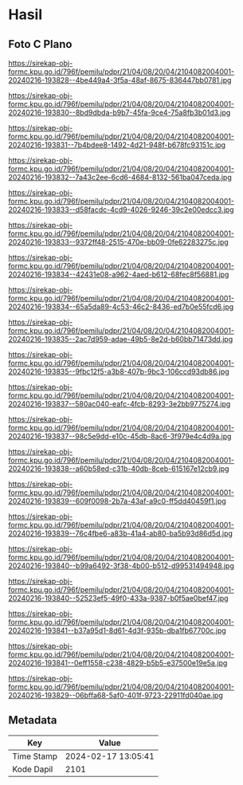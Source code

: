 # Hasil

## Foto C Plano

https://sirekap-obj-formc.kpu.go.id/796f/pemilu/pdpr/21/04/08/20/04/2104082004001-20240216-193828--4be449a4-3f5a-48af-8675-836447bb0781.jpg

https://sirekap-obj-formc.kpu.go.id/796f/pemilu/pdpr/21/04/08/20/04/2104082004001-20240216-193830--8bd9dbda-b9b7-45fa-9ce4-75a8fb3b01d3.jpg

https://sirekap-obj-formc.kpu.go.id/796f/pemilu/pdpr/21/04/08/20/04/2104082004001-20240216-193831--7b4bdee8-1492-4d21-948f-b678fc93151c.jpg

https://sirekap-obj-formc.kpu.go.id/796f/pemilu/pdpr/21/04/08/20/04/2104082004001-20240216-193832--7a43c2ee-6cd6-4684-8132-561ba047ceda.jpg

https://sirekap-obj-formc.kpu.go.id/796f/pemilu/pdpr/21/04/08/20/04/2104082004001-20240216-193833--d58facdc-4cd9-4026-9246-39c2e00edcc3.jpg

https://sirekap-obj-formc.kpu.go.id/796f/pemilu/pdpr/21/04/08/20/04/2104082004001-20240216-193833--9372ff48-2515-470e-bb09-0fe62283275c.jpg

https://sirekap-obj-formc.kpu.go.id/796f/pemilu/pdpr/21/04/08/20/04/2104082004001-20240216-193834--42431e08-a962-4aed-b612-68fec8f56881.jpg

https://sirekap-obj-formc.kpu.go.id/796f/pemilu/pdpr/21/04/08/20/04/2104082004001-20240216-193834--65a5da89-4c53-46c2-8436-ed7b0e55fcd6.jpg

https://sirekap-obj-formc.kpu.go.id/796f/pemilu/pdpr/21/04/08/20/04/2104082004001-20240216-193835--2ac7d959-adae-49b5-8e2d-b60bb71473dd.jpg

https://sirekap-obj-formc.kpu.go.id/796f/pemilu/pdpr/21/04/08/20/04/2104082004001-20240216-193835--9fbc12f5-a3b8-407b-9bc3-106ccd93db86.jpg

https://sirekap-obj-formc.kpu.go.id/796f/pemilu/pdpr/21/04/08/20/04/2104082004001-20240216-193837--580ac040-eafc-4fcb-8293-3e2bb9775274.jpg

https://sirekap-obj-formc.kpu.go.id/796f/pemilu/pdpr/21/04/08/20/04/2104082004001-20240216-193837--98c5e9dd-e10c-45db-8ac6-3f979e4c4d9a.jpg

https://sirekap-obj-formc.kpu.go.id/796f/pemilu/pdpr/21/04/08/20/04/2104082004001-20240216-193838--a60b58ed-c31b-40db-8ceb-615167e12cb9.jpg

https://sirekap-obj-formc.kpu.go.id/796f/pemilu/pdpr/21/04/08/20/04/2104082004001-20240216-193839--609f0098-2b7a-43af-a9c0-ff5dd40459f1.jpg

https://sirekap-obj-formc.kpu.go.id/796f/pemilu/pdpr/21/04/08/20/04/2104082004001-20240216-193839--76c4fbe6-a83b-41a4-ab80-ba5b93d86d5d.jpg

https://sirekap-obj-formc.kpu.go.id/796f/pemilu/pdpr/21/04/08/20/04/2104082004001-20240216-193840--b99a6492-3f38-4b00-b512-d99531494948.jpg

https://sirekap-obj-formc.kpu.go.id/796f/pemilu/pdpr/21/04/08/20/04/2104082004001-20240216-193840--52523ef5-49f0-433a-9387-b0f5ae0bef47.jpg

https://sirekap-obj-formc.kpu.go.id/796f/pemilu/pdpr/21/04/08/20/04/2104082004001-20240216-193841--b37a95d1-8d61-4d3f-935b-dba1fb67700c.jpg

https://sirekap-obj-formc.kpu.go.id/796f/pemilu/pdpr/21/04/08/20/04/2104082004001-20240216-193841--0eff1558-c238-4829-b5b5-e37500e19e5a.jpg

https://sirekap-obj-formc.kpu.go.id/796f/pemilu/pdpr/21/04/08/20/04/2104082004001-20240216-193829--06bffa68-5af0-401f-9723-22911fd040ae.jpg


## Metadata

| Key        | Value               |
| ---------- | ------------------- |
| Time Stamp | 2024-02-17 13:05:41 |
| Kode Dapil | 2101                |



